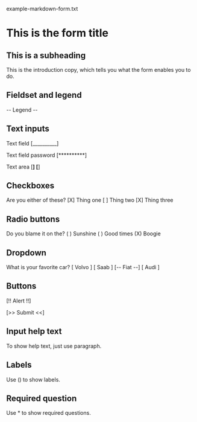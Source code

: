 example-markdown-form.txt

# This is the form title

## This is a subheading

This is the introduction copy, which tells you what the form enables you to do.

## Fieldset and legend

-- Legend --

## Text inputs

Text field
[__________]

Text field password
[**********]

Text area
[____________________]
[____________________]

## Checkboxes

Are you either of these?
[X] Thing one
[ ] Thing two
[X] Thing three

## Radio buttons

Do you blame it on the?
( ) Sunshine
( ) Good times
(X) Boogie

## Dropdown

What is your favorite car?
[ Volvo ]
[ Saab ]
[-- Fiat  --]
[ Audi ]

## Buttons
[!! Alert !!]

[>> Submit <<]

## Input help text
To show help text, just use paragraph.

## Labels
Use () to show labels.

## Required question
Use * to show required questions.
